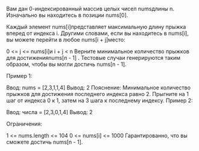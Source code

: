 Вам дан 0-индексированный массив целых чисел numsдлины n. Изначально вы находитесь в позиции nums[0].

Каждый элемент nums[i]представляет максимальную длину прыжка вперед от индекса i. Другими словами, если вы находитесь в nums[i], вы можете перейти в любое nums[i + j]место:

0 <= j <= nums[i]и
i + j < n
Верните минимальное количество прыжков для достиженияnums[n - 1] . Тестовые случаи генерируются таким образом, чтобы вы могли достичь nums[n - 1].

 

Пример 1:

Ввод: nums = [2,3,1,1,4]
 Вывод: 2
 Пояснение: Минимальное количество прыжков для достижения последнего индекса равно 2. Прыгните на 1 шаг от индекса 0 к 1, затем на 3 шага к последнему индексу.
Пример 2:

Ввод: числа = [2,3,0,1,4]
 Вывод: 2
 

Ограничения:

1 <= nums.length <= 104
0 <= nums[i] <= 1000
Гарантированно, что вы сможете достичь nums[n - 1].